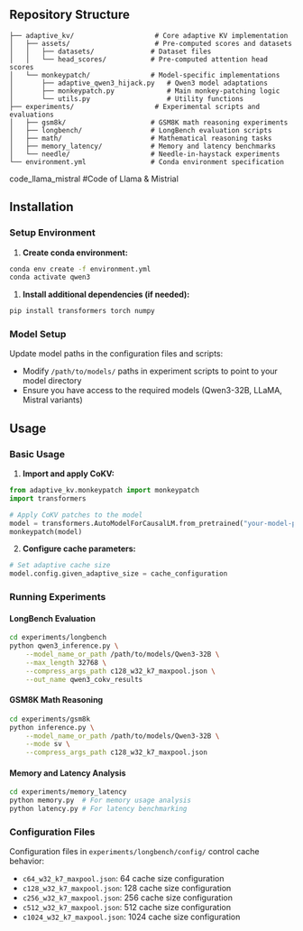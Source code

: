 ## Repository Structure

```
├── adaptive_kv/                    # Core adaptive KV implementation
│   ├── assets/                     # Pre-computed scores and datasets
│   │   ├── datasets/              # Dataset files
│   │   └── head_scores/           # Pre-computed attention head scores
│   └── monkeypatch/               # Model-specific implementations
│       ├── adaptive_qwen3_hijack.py   # Qwen3 model adaptations
│       ├── monkeypatch.py             # Main monkey-patching logic
│       └── utils.py                   # Utility functions
├── experiments/                    # Experimental scripts and evaluations
│   ├── gsm8k/                     # GSM8K math reasoning experiments
│   ├── longbench/                 # LongBench evaluation scripts
│   ├── math/                      # Mathematical reasoning tasks
│   ├── memory_latency/            # Memory and latency benchmarks
│   └── needle/                    # Needle-in-haystack experiments
└── environment.yml                # Conda environment specification
```
code_llama_mistral                 #Code of Llama & Mistrial

## Installation

### Setup Environment



1. **Create conda environment:**
```bash
conda env create -f environment.yml
conda activate qwen3
```

1. **Install additional dependencies (if needed):**
```bash
pip install transformers torch numpy
```

### Model Setup

Update model paths in the configuration files and scripts:
- Modify `/path/to/models/` paths in experiment scripts to point to your model directory
- Ensure you have access to the required models (Qwen3-32B, LLaMA, Mistral variants)

## Usage

### Basic Usage

1. **Import and apply CoKV:**
```python
from adaptive_kv.monkeypatch import monkeypatch
import transformers

# Apply CoKV patches to the model
model = transformers.AutoModelForCausalLM.from_pretrained("your-model-path")
monkeypatch(model)
```

2. **Configure cache parameters:**
```python
# Set adaptive cache size
model.config.given_adaptive_size = cache_configuration
```

### Running Experiments
#### LongBench Evaluation

```bash
cd experiments/longbench
python qwen3_inference.py \
    --model_name_or_path /path/to/models/Qwen3-32B \
    --max_length 32768 \
    --compress_args_path c128_w32_k7_maxpool.json \
    --out_name qwen3_cokv_results
```

#### GSM8K Math Reasoning

```bash
cd experiments/gsm8k
python inference.py \
    --model_name_or_path /path/to/models/Qwen3-32B \
    --mode sv \
    --compress_args_path c128_w32_k7_maxpool.json
```

#### Memory and Latency Analysis

```bash
cd experiments/memory_latency
python memory.py  # For memory usage analysis
python latency.py # For latency benchmarking
```

### Configuration Files

Configuration files in `experiments/longbench/config/` control cache behavior:

- `c64_w32_k7_maxpool.json`: 64 cache size configuration
- `c128_w32_k7_maxpool.json`: 128 cache size configuration  
- `c256_w32_k7_maxpool.json`: 256 cache size configuration
- `c512_w32_k7_maxpool.json`: 512 cache size configuration
- `c1024_w32_k7_maxpool.json`: 1024 cache size configuration


